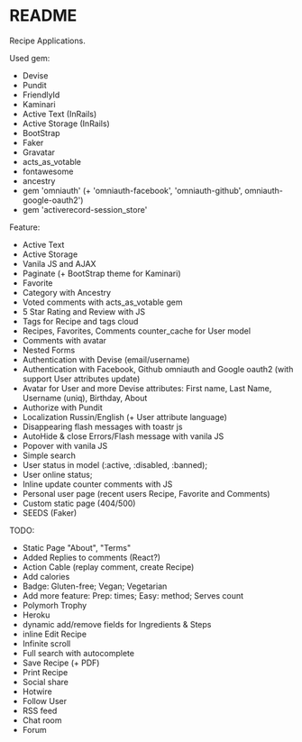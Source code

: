 # README

Recipe Applications.

Used gem:
* Devise
* Pundit
* FriendlyId
* Kaminari
* Active Text (InRails)
* Active Storage (InRails)
* BootStrap
* Faker
* Gravatar
* acts_as_votable
* fontawesome
* ancestry
* gem 'omniauth' (+ 'omniauth-facebook', 'omniauth-github', omniauth-google-oauth2')
* gem 'activerecord-session_store'


Feature:
* Active Text
* Active Storage
* Vanila JS and AJAX
* Paginate (+ BootStrap theme for Kaminari)
* Favorite
* Category with Ancestry
* Voted comments with acts_as_votable gem
* 5 Star Rating and Review with JS
* Tags for Recipe and tags cloud
* Recipes, Favorites, Comments counter_cache for User model
* Comments with avatar
* Nested Forms
* Authentication with Devise (email/username)
* Authentication with Facebook, Github omniauth and Google oauth2 (with support User attributes update)
* Avatar for User and more Devise attributes: First name, Last Name, Username (uniq), Birthday, About 
* Authorize with Pundit
* Localization Russin/English (+ User attribute language)
* Disappearing flash messages with toastr js
* AutoHide & close Errors/Flash message with vanila JS
* Popover with vanila JS
* Simple search
* User status in model (:active, :disabled, :banned);
* User online status;
* Inline update counter comments with JS
* Personal user page (recent users Recipe, Favorite and Comments)
* Custom static page (404/500)
* SEEDS (Faker)

TODO:

* Static Page "About", "Terms"
* Added Replies to comments (React?)
* Action Cable (replay comment, create Recipe)
* Add calories
* Badge: Gluten-free; Vegan; Vegetarian
* Add more feature: Prep: times; Easy: method; Serves count
* Polymorh Trophy
* Heroku
* dynamic add/remove fields for Ingredients & Steps
* inline Edit Recipe
* Infinite scroll
* Full search with autocomplete
* Save Recipe (+ PDF)
* Print Recipe
* Social share
* Hotwire
* Follow User
* RSS feed
* Chat room
* Forum
